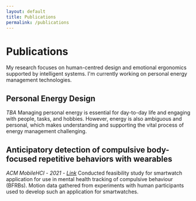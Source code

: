 ```yaml
---
layout: default
title: Publications
permalink: /publications
---
```


# Publications

My research focuses on human-centred design and emotional ergonomics supported by intelligent systems. I'm currently working on personal energy management technologies.

## Personal Energy Design
*TBA*
Managing personal energy is essential for day-to-day life and engaging with people, tasks, and hobbies. However, energy is also ambiguous and personal, which makes understanding and supporting the vital  process of energy management challenging. 

## Anticipatory detection of compulsive body-focused repetitive behaviors with wearables
*ACM MobileHCI* - *2021* - [*Link*](https://dl.acm.org/doi/10.1145/3447526.3472061)
Conducted feasibility study for smartwatch application for use in mental health tracking of compulsive behaviour (BFRBs). Motion data gathered from experiments with human participants used to develop such an application for smartwatches.
